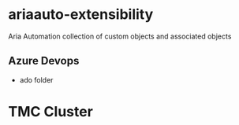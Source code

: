# ariaauto-extensibility
Aria Automation collection of custom objects and associated objects


## Azure Devops
- ado folder

# TMC Cluster

